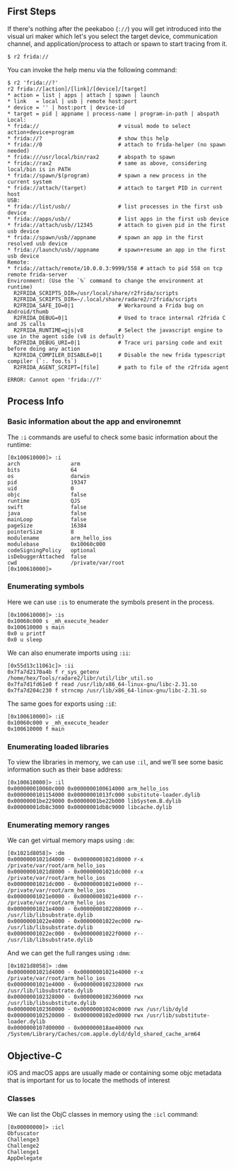 ## First Steps

If there's nothing after the peekaboo (`://`) you will get introduced into the visual uri maker which let's you select the target device, communication channel, and application/process to attach or spawn to start tracing from it.

```console
$ r2 frida://
```

You can invoke the help menu via the following command:

```console
$ r2 'frida://?'
r2 frida://[action]/[link]/[device]/[target]
* action = list | apps | attach | spawn | launch
* link   = local | usb | remote host:port
* device = '' | host:port | device-id
* target = pid | appname | process-name | program-in-path | abspath
Local:
* frida://                         # visual mode to select action+device+program
* frida://?                        # show this help
* frida://0                        # attach to frida-helper (no spawn needed)
* frida:///usr/local/bin/rax2      # abspath to spawn
* frida://rax2                     # same as above, considering local/bin is in PATH
* frida://spawn/$(program)         # spawn a new process in the current system
* frida://attach/(target)          # attach to target PID in current host
USB:
* frida://list/usb//               # list processes in the first usb device
* frida://apps/usb//               # list apps in the first usb device
* frida://attach/usb//12345        # attach to given pid in the first usb device
* frida://spawn/usb//appname       # spawn an app in the first resolved usb device
* frida://launch/usb//appname      # spawn+resume an app in the first usb device
Remote:
* frida://attach/remote/10.0.0.3:9999/558 # attach to pid 558 on tcp remote frida-server
Environment: (Use the `%` command to change the environment at runtime)
  R2FRIDA_SCRIPTS_DIR=/usr/local/share/r2frida/scripts
  R2FRIDA_SCRIPTS_DIR=~/.local/share/radare2/r2frida/scripts
  R2FRIDA_SAFE_IO=0|1              # Workaround a Frida bug on Android/thumb
  R2FRIDA_DEBUG=0|1                # Used to trace internal r2frida C and JS calls
  R2FRIDA_RUNTIME=qjs|v8           # Select the javascript engine to use in the agent side (v8 is default)
  R2FRIDA_DEBUG_URI=0|1            # Trace uri parsing code and exit before doing any action
  R2FRIDA_COMPILER_DISABLE=0|1     # Disable the new frida typescript compiler (`:. foo.ts`)
  R2FRIDA_AGENT_SCRIPT=[file]      # path to file of the r2frida agent

ERROR: Cannot open 'frida://?'
```

## Process Info

### Basic information about the app and environemnt

The `:i` commands are useful to check some basic information about the runtime:

```console
[0x100610000]> :i
arch                arm
bits                64
os                  darwin
pid                 19347
uid                 0
objc                false
runtime             QJS
swift               false
java                false
mainLoop            false
pageSize            16384
pointerSize         8
modulename          arm_hello_ios
modulebase          0x10060c000
codeSigningPolicy   optional
isDebuggerAttached  false
cwd                 /private/var/root
[0x100610000]>
```

### Enumerating symbols

Here we can use `:is` to enumerate the symbols present in the process.

```console
[0x100610000]> :is
0x10060c000 s _mh_execute_header
0x100610000 s main
0x0 u printf
0x0 u sleep
```

We can also enumerate imports using `:ii`:

```console
[0x55d13c11061c]> :ii
0x7fa7d2170a4b f r_sys_getenv /home/hex/Tools/radare2/libr/util/libr_util.so
0x7fa7d1fd61e0 f read /usr/lib/x86_64-linux-gnu/libc-2.31.so
0x7fa7d204c230 f strncmp /usr/lib/x86_64-linux-gnu/libc-2.31.so
```

The same goes for exports using `:iE`:

```console
[0x100610000]> :iE
0x10060c000 v _mh_execute_header
0x100610000 f main
```

### Enumerating loaded libraries

To view the libraries in memory, we can use `:il`, and we'll see some basic information such as their base address:

```console
[0x100610000]> :il
0x000000010060c000 0x0000000100614000 arm_hello_ios
0x0000000101154000 0x00000001013fc000 substitute-loader.dylib
0x00000001be229000 0x00000001be22b000 libSystem.B.dylib
0x00000001db8c3000 0x00000001db8c9000 libcache.dylib
```

### Enumerating memory ranges

We can get virtual memory maps using `:dm`:

```console
[0x1021d8058]> :dm
0x00000001021d4000 - 0x00000001021d8000 r-x /private/var/root/arm_hello_ios
0x00000001021d8000 - 0x00000001021dc000 r-x /private/var/root/arm_hello_ios
0x00000001021dc000 - 0x00000001021e0000 r-- /private/var/root/arm_hello_ios
0x00000001021e0000 - 0x00000001021e4000 r-- /private/var/root/arm_hello_ios
0x00000001021e4000 - 0x0000000102208000 r-- /usr/lib/libsubstrate.dylib
0x00000001022e4000 - 0x00000001022ec000 rw- /usr/lib/libsubstrate.dylib
0x00000001022ec000 - 0x00000001022f0000 r-- /usr/lib/libsubstrate.dylib
```

And we can get the full ranges using `:dmm`:

```console
[0x1021d8058]> :dmm
0x00000001021d4000 - 0x00000001021e4000 r-x /private/var/root/arm_hello_ios
0x00000001021e4000 - 0x0000000102328000 rwx /usr/lib/libsubstrate.dylib
0x0000000102328000 - 0x0000000102360000 rwx /usr/lib/libsubstitute.dylib
0x0000000102360000 - 0x00000001024c0000 rwx /usr/lib/dyld
0x0000000102520000 - 0x0000000102ed0000 rwx /usr/lib/substitute-loader.dylib
0x0000000107d00000 - 0x000000018ae40000 rwx /System/Library/Caches/com.apple.dyld/dyld_shared_cache_arm64
```

## Objective-C

iOS and macOS apps are usually made or containing some objc metadata that is important for us to locate the methods of interest

### Classes

We can list the ObjC classes in memory using the `:icl` command:

```console
[0x00000000]> :icl
Obfuscator
Challenge3
Challenge2
Challenge1
AppDelegate
```
